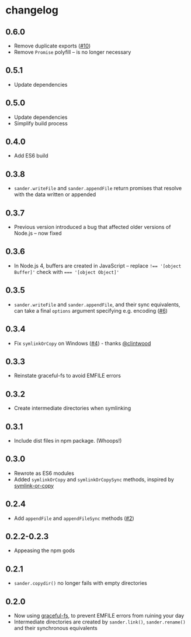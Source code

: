 # changelog

## 0.6.0

* Remove duplicate exports ([#10](https://github.com/Rich-Harris/sander/issues/10))
* Remove `Promise` polyfill – is no longer necessary

## 0.5.1

* Update dependencies

## 0.5.0

* Update dependencies
* Simplify build process

## 0.4.0

* Add ES6 build

## 0.3.8

* `sander.writeFile` and `sander.appendFile` return promises that resolve with the data written or appended

## 0.3.7

* Previous version introduced a bug that affected older versions of Node.js – now fixed

## 0.3.6

* In Node.js 4, buffers are created in JavaScript – replace `!== '[object Buffer]'` check with `=== '[object Object]'`

## 0.3.5

* `sander.writeFile` and `sander.appendFile`, and their sync equivalents, can take a final `options` argument specifying e.g. encoding ([#6](https://github.com/Rich-Harris/sander/pull/6))

## 0.3.4

* Fix `symlinkOrCopy` on Windows ([#4](https://github.com/Rich-Harris/sander/pull/4)) - thanks [@clintwood](https://github.com/clintwood)

## 0.3.3

* Reinstate graceful-fs to avoid EMFILE errors

## 0.3.2

* Create intermediate directories when symlinking

## 0.3.1

* Include dist files in npm package. (Whoops!)

## 0.3.0

* Rewrote as ES6 modules
* Added `symlinkOrCopy` and `symlinkOrCopySync` methods, inspired by [symlink-or-copy](https://github.com/broccolijs/node-symlink-or-copy)

## 0.2.4

* Add `appendFile` and `appendFileSync` methods ([#2](https://github.com/Rich-Harris/sander/issues/2))

## 0.2.2-0.2.3

* Appeasing the npm gods

## 0.2.1

* `sander.copydir()` no longer fails with empty directories

## 0.2.0

* Now using [graceful-fs](https://github.com/isaacs/node-graceful-fs), to prevent EMFILE errors from ruining your day
* Intermediate directories are created by `sander.link()`, `sander.rename()` and their synchronous equivalents
